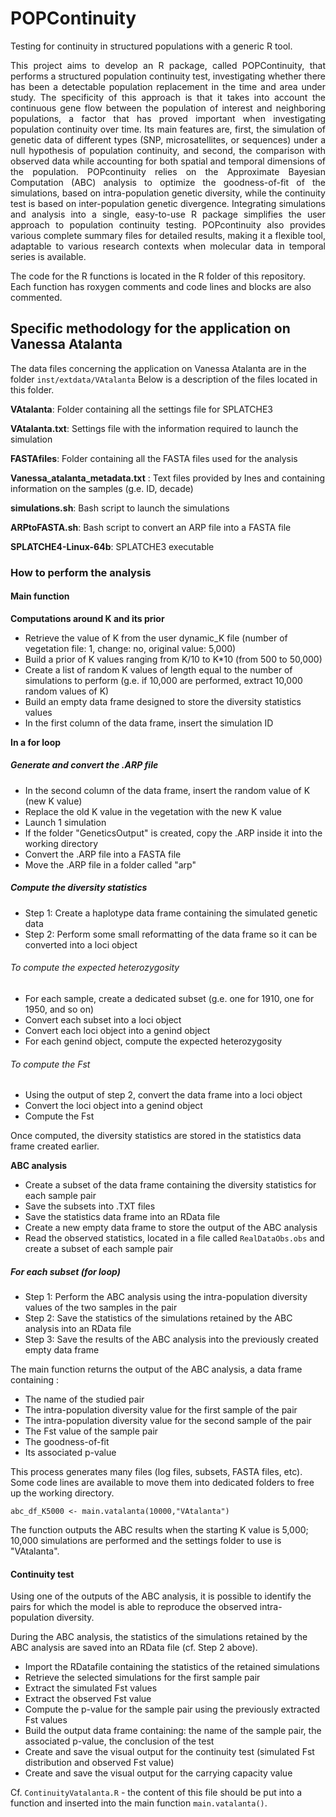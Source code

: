 # POPContinuity
Testing for continuity in structured populations with a generic R tool.

<p align="justify">
This project aims to develop an R package, called POPContinuity, that performs a structured population continuity test, investigating whether there has been a detectable population replacement in the time and area under study. The specificity of this approach is that it takes into account the continuous gene flow between the population of interest and neighboring populations, a factor that has proved important when investigating population continuity over time. Its main features are, first, the simulation of genetic data of different types (SNP, microsatellites, or sequences) under a null hypothesis of population continuity, and second, the comparison with observed data while accounting for both spatial and temporal dimensions of the population. POPcontinuity relies on the Approximate Bayesian Computation (ABC) analysis to optimize the goodness-of-fit of the simulations, based on intra-population genetic diversity, while the continuity test is based on inter-population genetic divergence. Integrating simulations and analysis into a single, easy-to-use R package simplifies the user approach to population continuity testing. POPcontinuity also provides various complete summary files for detailed results, making it a flexible tool, adaptable to various research contexts when molecular data in temporal series is available. 
</p>

The code for the R functions is located in the R folder of this repository.\
Each function has roxygen comments and code lines and blocks are also commented. 

## Specific methodology for the application on Vanessa Atalanta

The data files concerning the application on Vanessa Atalanta are in the folder ```inst/extdata/VAtalanta```
Below is a description of the files located in this folder. 

**VAtalanta**: Folder containing all the settings file for SPLATCHE3

**VAtalanta.txt**: Settings file with the information required to launch the simulation

**FASTAfiles**: Folder containing all the FASTA files used for the analysis

**Vanessa_atalanta_metadata.txt** : Text files provided by Ines and containing information on the samples (g.e. ID, decade)

**simulations.sh**: Bash script to launch the simulations

**ARPtoFASTA.sh**: Bash script to convert an ARP file into a FASTA file

**SPLATCHE4-Linux-64b**: SPLATCHE3 executable

### How to perform the analysis

#### Main function 

**Computations around K and its prior**

- Retrieve the value of K from the user dynamic_K file (number of vegetation file: 1, change: no, original value: 5,000)
- Build a prior of K values ranging from K/10 to K*10 (from 500 to 50,000)
- Create a list of random K values of length equal to the number of simulations to perform (g.e. if 10,000 are performed, extract 10,000 random values of K)
- Build an empty data frame designed to store the diversity statistics values
- In the first column of the data frame, insert the simulation ID

**In a for loop**

##### Generate and convert the .ARP file 

- In the second column of the data frame, insert the random value of K (new K value)
- Replace the old K value in the vegetation with the new K value
- Launch 1 simulation
- If the folder "GeneticsOutput" is created, copy the .ARP inside it into the working directory
- Convert the .ARP file into a FASTA file
- Move the .ARP file in a folder called "arp"

##### Compute the diversity statistics

- Step 1: Create a haplotype data frame containing the simulated genetic data
- Step 2: Perform some small reformatting of the data frame so it can be converted into a loci object

###### To compute the expected heterozygosity

- For each sample, create a dedicated subset (g.e. one for 1910, one for 1950, and so on)
- Convert each subset into a loci object
- Convert each loci object into a genind object
- For each genind object, compute the expected heterozygosity

###### To compute the Fst

- Using the output of step 2, convert the data frame into a loci object
- Convert the loci object into a genind object
- Compute the Fst

Once computed, the diversity statistics are stored in the statistics data frame created earlier. 

**ABC analysis**

- Create a subset of the data frame containing the diversity statistics for each sample pair
- Save the subsets into .TXT files
- Save the statistics data frame into an RData file
- Create a new empty data frame to store the output of the ABC analysis
- Read the observed statistics, located in a file called ```RealDataObs.obs``` and create a subset of each sample pair 

##### For each subset (for loop)

- Step 1: Perform the ABC analysis using the intra-population diversity values of the two samples in the pair
- Step 2: Save the statistics of the simulations retained by the ABC analysis into an RData file
- Step 3: Save the results of the ABC analysis into the previously created empty data frame

The main function returns the output of the ABC analysis, a data frame containing :

- The name of the studied pair
- The intra-population diversity value for the first sample of the pair
- The intra-population diversity value for the second sample of the pair
- The Fst value of the sample pair
- The goodness-of-fit
- Its associated p-value

This process generates many files (log files, subsets, FASTA files, etc). Some code lines are available to move them into dedicated folders to free up the working directory. 

```
abc_df_K5000 <- main.vatalanta(10000,"VAtalanta")
```

The function outputs the ABC results when the starting K value is 5,000; 10,000 simulations are performed and the settings folder to use is "VAtalanta".

#### Continuity test 

Using one of the outputs of the ABC analysis, it is possible to identify the pairs for which the model is able to reproduce the observed intra-population diversity. 

During the ABC analysis, the statistics of the simulations retained by the ABC analysis are saved into an RData file (cf. Step 2 above). 

- Import the RDatafile containing the statistics of the retained simulations
- Retrieve the selected simulations for the first sample pair
- Extract the simulated Fst values
- Extract the observed Fst value
- Compute the p-value for the sample pair using the previously extracted Fst values
- Build the output data frame containing: the name of the sample pair, the associated p-value, the conclusion of the test
- Create and save the visual output for the continuity test (simulated Fst distribution and observed Fst value)
- Create and save the visual output for the carrying capacity value

Cf. ```ContinuityVatalanta.R``` - the content of this file should be put into a function and inserted into the main function ```main.vatalanta()```.


